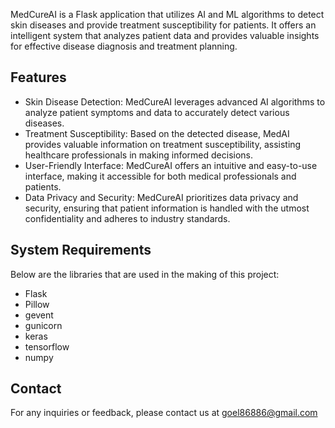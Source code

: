 
MedCureAI is a Flask application that utilizes AI and ML algorithms to detect skin diseases and provide treatment susceptibility for patients. It offers an intelligent system that analyzes patient data and provides valuable insights for effective disease diagnosis and treatment planning.

## Features

- Skin Disease Detection: MedCureAI leverages advanced AI algorithms to analyze patient symptoms and data to accurately detect various diseases.
- Treatment Susceptibility: Based on the detected disease, MedAI provides valuable information on treatment susceptibility, assisting healthcare professionals in making informed decisions.
- User-Friendly Interface: MedCureAI offers an intuitive and easy-to-use interface, making it accessible for both medical professionals and patients.
- Data Privacy and Security: MedCureAI prioritizes data privacy and security, ensuring that patient information is handled with the utmost confidentiality and adheres to industry standards.


## System Requirements

Below are the libraries that are used in the making of this project:

- Flask
- Pillow
- gevent
- gunicorn
- keras
- tensorflow
- numpy


## Contact
For any inquiries or feedback, please contact us at goel86886@gmail.com



